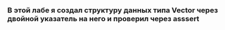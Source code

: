 ### В этой лабе я создал структуру данных типа Vector через двойной указатель на него и проверил через asssert
